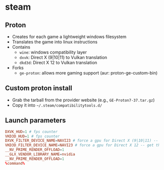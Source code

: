 # steam

## Proton

- Creates for each game a lightweight windows filesystem
- Translates the game into linux instructions
- Contains
  - `wine`: windows compatibility layer
  - `dxvk`: Direct X (9|10|11) to Vulkan translation
  - `dkd3d`: Direct X 12 to Vulkan translation
- Forks
  - `ge-proton`: allows more gaming support (aur: proton-ge-custom-bin)

## Custom proton install

- Grab the tarball from the provider website (e.g., `GE-Proton7-37.tar.gz`)
- Copy it into `~/.steam/compatibilitytools.d/`

## Launch parameters

```conf
DXVK_HUD=1 # fps counter
VKD3D_HUD=1 # fps counter
DXVK_FILTER_DEVICE_NAME=NAVI23 # force a gpu for Direct X (9|10|11) -- get the id from vulkaninfo | grep '^GPU id'
VKD3D_FILTER_DEVICE_NAME=NAVI23 # force a gpu for Direct X 12 -- get the id from vulkaninfo | grep '^GPU id'
__NV_PRIME_RENDER_OFFLOAD=1
__GLX_VENDOR_LIBRARY_NAME=nvidia
__NV_PRIME_RENDER_OFFLOAD=1
%command%
```
